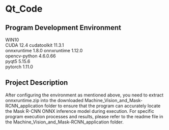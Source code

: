 # Qt_Code

## Program Development Environment
WIN10<br>
CUDA 12.4  cudatoolkit 11.3.1<br>
onnxruntime 1.8.0  onnxruntime 1.12.0<br>
opencv-python 4.6.0.66<br>
pyqt5 5.15.6<br>
pytorch 1.11.0

## Project Description
After configuring the environment as mentioned above, you need to extract onnxruntime.zip into the downloaded Machine_Vision_and_Mask-RCNN_application folder to ensure that the program can accurately locate the Mask R-CNN ONNX inference model during execution. For specific program execution processes and results, please refer to the readme file in the Machine_Vision_and_Mask-RCNN_application folder.
